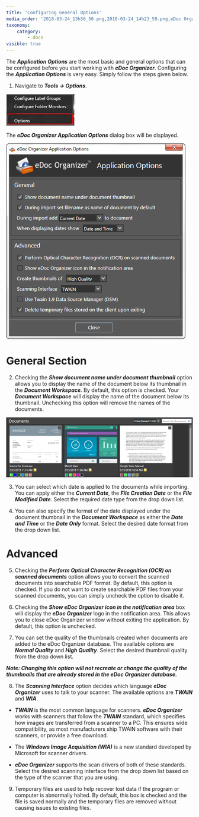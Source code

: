 ```yaml
---
title: 'Configuring General Options'
media_order: '2018-03-24_13h56_50.png,2018-03-24_14h23_59.png,eDoc Organizer Screenshot 1.png'
taxonomy:
    category:
        - docs
visible: true
---
```


The _**Application Options**_ are the most basic and general options that can be configured before you start working with _**eDoc Organizer**_. Configuring the _**Application Options**_ is very easy. Simply follow the steps given below.

1. Navigate to _**Tools -> Options**_.

![](2018-03-24_13h56_50.png)

The _**eDoc Organizer Application Options**_ dialog box will be displayed.

![](2018-03-24_14h23_59.png)

# General Section

2. Checking the _**Show document name under document thumbnail**_ option allows you to display the name of the document below its thumbnail in the _**Document Workspace**_.  By default, this option is checked. Your _**Document Workspace**_ will display the name of the document below its thumbnail. Unchecking this option will remove the names of the documents.

![](eDoc%20Organizer%20Screenshot%201.png)

3. You can select which date is applied to the documents while importing.  You can apply either the _**Current Date**_, the _**File Creation Date**_ or the _**File Modified Date**_.  Select the required date type from the drop down list.

4. You can also specify the format of the date displayed under the document thumbnail in the _**Document Workspace**_ as either the _**Date and Time**_ or the _**Date Only**_ format.  Select the desired date format from the drop down list.

# Advanced

5. Checking the _**Perform Optical Character Recognition (OCR) on scanned documents**_ option allows you to convert the scanned documents into searchable PDF format.  By default, this option is checked. If you do not want to create searchable PDF files from your scanned documents, you can simply uncheck the option to disable it.

6. Checking the _**Show eDoc Organizer icon in the notification area**_ box will display the _**eDoc Organizer**_ logo in the notification area. This allows you to close eDoc Organizer window without exiting the application. By default, this option is unchecked.

7. You can set the quality of the thumbnails created when documents are added to the eDoc Organizer database. The available options are _**Normal Quality**_ and _**High Quality**_. Select the desired thumbnail quality from the drop down list.

_**Note: Changing this option will not recreate or change the quality of the thumbnails that are already stored in the eDoc Organizer database.**_

8. The _**Scanning Interface**_ option decides which language _**eDoc Organizer**_ uses to talk to your scanner. The available options are _**TWAIN**_ and _**WIA**_.

* _**TWAIN**_ is the most common language for scanners. _**eDoc Organizer**_ works with scanners that follow the _**TWAIN**_ standard, which specifies how images are transferred from a scanner to a PC. This ensures wide compatibility, as most manufacturers ship TWAIN software with their scanners, or provide a free download.

* The _**Windows Image Acquisition (WIA)**_ is a new standard developed by Microsoft for scanner drivers.

* _**eDoc Organizer**_ supports the scan drivers of both of these standards. Select the desired scanning interface from the drop down list based on the type of the scanner that you are using.

9. Temporary files are used to help recover lost data if the program or computer is abnormally halted. By default, this box is checked and the file is saved normally and the temporary files are removed without causing issues to existing files.